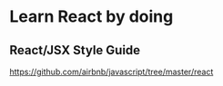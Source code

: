 # Learn React by doing

## React/JSX Style Guide

https://github.com/airbnb/javascript/tree/master/react